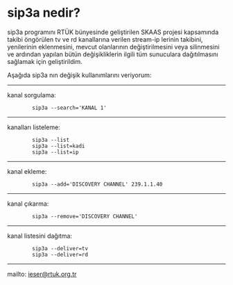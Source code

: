 sip3a nedir?
=====================================================

sip3a programını RTÜK bünyesinde geliştirilen SKAAS projesi kapsamında takibi
öngörülen tv ve rd kanallarına verilen stream-ip lerinin takibini, yenilerinin
eklenmesini, mevcut olanlarının değiştirilmesini veya silinmesini ve ardından
yapılan bütün değişikliklerin ilgili tüm sunuculara dağıtılmasını sağlamak
için geliştirildim.

Aşağıda sip3a nın değişik kullanımlarını veriyorum:

------------------------------------------------------
kanal sorgulama:

            sip3a --search='KANAL 1'
------------------------------------------------------
kanalları listeleme:

            sip3a --list
            sip3a --list=kadi
            sip3a --list=ip
------------------------------------------------------
kanal ekleme:

            sip3a --add='DISCOVERY CHANNEL' 239.1.1.40
------------------------------------------------------
kanal çıkarma:

            sip3a --remove='DISCOVERY CHANNEL'
------------------------------------------------------
kanal listesini dağıtma:

            sip3a --deliver=tv
            sip3a --deliver=rd
------------------------------------------------------

mailto: ieser@rtuk.org.tr
